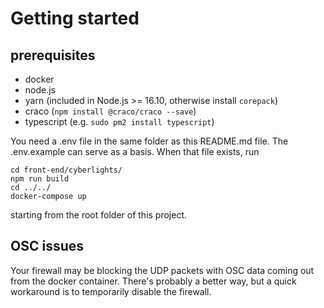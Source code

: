 # Getting started

## prerequisites

- docker
- node.js
- yarn (included in Node.js >= 16.10, otherwise install `corepack`)
- craco (`npm install @craco/craco --save`)
- typescript (e.g. `sudo pm2 install typescript`)

You need a .env file in the same folder as this README.md file. The .env.example can serve as a basis. When that file exists, run

``` shell
cd front-end/cyberlights/
npm run build
cd ../../
docker-compose up
```
starting from the root folder of this project.

## OSC issues

Your firewall may be blocking the UDP packets with OSC data coming out from the docker container. There's probably a better way, but a quick workaround is to temporarily disable the firewall.

